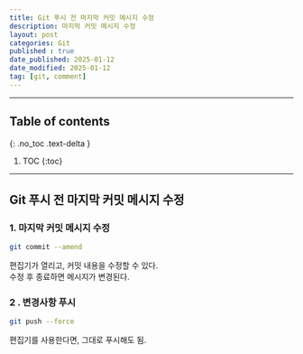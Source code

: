 ```yaml
---
title: Git 푸시 전 마지막 커밋 메시지 수정
description: 마지막 커밋 메시지 수정
layout: post
categories: Git
published : true
date_published: 2025-01-12
date_modified: 2025-01-12
tag: [git, comment]
---
```

---
## Table of contents
{: .no_toc .text-delta }

1. TOC
{:toc}
---

<!-- 글의 제목은 ##
    나머지 큰 제목은 ###
    이후 나머지는 4개이상 -->

## Git 푸시 전 마지막 커밋 메시지 수정

### 1. 마지막 커밋 메시지 수정
```bash
git commit --amend
```
편집기가 열리고, 커밋 내용을 수정할 수 있다.<br>
수정 후 종료하면 메시지가 변경된다.
<br>

### 2 . 변경사항 푸시
```bash
git push --force
```
편집기를 사용한다면, 그대로 푸시해도 됨.